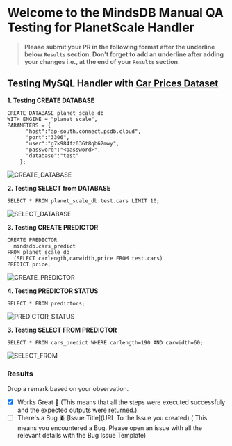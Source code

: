# Welcome to the MindsDB Manual QA Testing for PlanetScale Handler

> **Please submit your PR in the following format after the underline below `Results` section. Don't forget to add an underline after adding your changes i.e., at the end of your `Results` section.**

## Testing MySQL Handler with [Car Prices Dataset](https://www.kaggle.com/code/dronax/car-prices-dataset/data)

**1. Testing CREATE DATABASE**

```
CREATE DATABASE planet_scale_db
WITH ENGINE = "planet_scale",
PARAMETERS = {
      "host":"ap-south.connect.psdb.cloud",
      "port":"3306",
      "user":"g7k984fz036t8qb62mwy",
      "password":"<password>",
      "database":"test"
    };
```

![CREATE_DATABASE](https://i.imgur.com/5Ud3gCR.png)

**2. Testing SELECT from DATABASE**

```
SELECT * FROM planet_scale_db.test.cars LIMIT 10;
```

![SELECT_DATABASE](https://i.imgur.com/R72on6B.png)

**3. Testing CREATE PREDICTOR**

```
CREATE PREDICTOR 
  mindsdb.cars_predict
FROM planet_scale_db
  (SELECT carlength,carwidth,price FROM test.cars)
PREDICT price;
```

![CREATE_PREDICTOR](https://i.imgur.com/StjrGOf.png)

**4. Testing PREDICTOR STATUS**

```
SELECT * FROM predictors;
```

![PREDICTOR_STATUS](https://i.imgur.com/D2RiAye.png)

**3. Testing SELECT FROM PREDICTOR**

```
SELECT * FROM cars_predict WHERE carlength=190 AND carwidth=60;
```

![SELECT_FROM](https://i.imgur.com/2fTDI7l.png)

### Results

Drop a remark based on your observation.
- [x] Works Great 💚 (This means that all the steps were executed successfuly and the expected outputs were returned.)
- [ ] There's a Bug 🪲 [Issue Title](URL To the Issue you created) ( This means you encountered a Bug. Please open an issue with all the relevant details with the Bug Issue Template)
